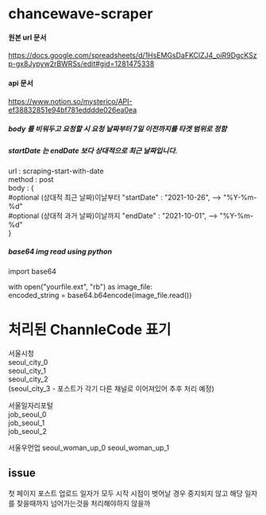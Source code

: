 # chancewave-scraper
#### 원본 url 문서
https://docs.google.com/spreadsheets/d/1HsEMGsDaFKClZJ4_oiR9DgcKSzp-gx8Jypyw2rBWRSs/edit#gid=1281475338


#### api 문서
https://www.notion.so/mysterico/API-ef38832851e94bf781edddde026ea0ea


##### body 를 비워두고 요청할 시 요청 날짜부터 7일 이전까지를 타겟 범위로 정함
##### startDate 는 endDate 보다 상대적으로 최근 날짜입니다.
url : scraping-start-with-date  
method : post  
body : {  
    #optional  (상대적 최근 날짜)이날부터
    "startDate" : "2021-10-26",  --> "%Y-%m-%d"  
    #optional  (상대적 과거 날짜)이날까지
    "endDate" : "2021-10-01",  --> "%Y-%m-%d"  
}  

##### base64 img read using python
import base64  

with open("yourfile.ext", "rb") as image_file:  
      encoded_string = base64.b64encode(image_file.read())  

# 처리된 ChannleCode 표기
서울시청  
seoul_city_0  
seoul_city_1  
seoul_city_2  
(seoul_city_3 - 포스트가 각기 다른 채널로 이어져있어 추후 처리 예정)  

서울일자리포털  
job_seoul_0  
job_seoul_1    
job_seoul_2  

서울우먼업
seoul_woman_up_0
seoul_woman_up_1


## issue
첫 페이지 포스트 업로드 일자가 모두 시작 시점이 벗어날 경우 중지되지 않고 해당 일자를 찾을때까지 넘어가는것을 처리해야하지 않을까 